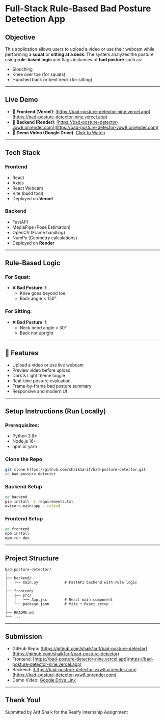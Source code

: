 # Full-Stack Rule-Based Bad Posture Detection App

## Objective

This application allows users to upload a video or use their webcam while performing a **squat** or **sitting at a desk**. The system analyzes the posture using **rule-based logic** and flags instances of **bad posture** such as:
- Slouching
- Knee over toe (for squats)
- Hunched back or bent neck (for sitting)

---

## Live Demo

- 🔗 **Frontend (Vercel)**: [https://bad-posture-detector-nine.vercel.app](https://bad-posture-detector-nine.vercel.app)  
- 🔗 **Backend (Render)**: [https://bad-posture-detector-vxw8.onrender.com](https://bad-posture-detector-vxw8.onrender.com)  
- 🎥 **Demo Video (Google Drive)**: [Click to Watch](https://drive.google.com/drive/folders/1uM7QXdydwaimC0Q0GbJxv0dl9hp8Y12P?usp=sharing)

---

## Tech Stack

### Frontend
- React
- Axios
- React Webcam
- Vite (build tool)
- Deployed on **Vercel**

### Backend
- FastAPI
- MediaPipe (Pose Estimation)
- OpenCV (Frame handling)
- NumPy (Geometry calculations)
- Deployed on **Render**

---

## Rule-Based Logic

### For **Squat**:
- ❌ **Bad Posture** if:
  - Knee goes beyond toe
  - Back angle < 150°

### For **Sitting**:
- ❌ **Bad Posture** if:
  - Neck bend angle > 30°
  - Back not upright

---

## 🧪 Features

- Upload a video or use live webcam
- Preview video before upload
- Dark & Light theme toggle
- Real-time posture evaluation
- Frame-by-frame bad posture summary
- Responsive and modern UI

---

## Setup Instructions (Run Locally)

### Prerequisites:
- Python 3.8+
- Node.js 16+
- npm or yarn

### Clone the Repo
```bash
git clone https://github.com/shaik1arif/bad-posture-detector.git
cd bad-posture-detector
```

### Backend Setup
```bash
cd backend
pip install -r requirements.txt
uvicorn main:app --reload
```

### Frontend Setup
```bash
cd frontend
npm install
npm run dev
```

---

## Project Structure

```
bad-posture-detector/
│
├── backend/
│   └── main.py            # FastAPI backend with rule logic
│
├── frontend/
│   ├── src/
│   │   └── App.jsx        # React main component
│   └── package.json       # Vite + React setup
│
├── README.md
└── ...
```

---

## Submission

- GitHub Repo: [https://github.com/shaik1arif/bad-posture-detector](https://github.com/shaik1arif/bad-posture-detector)
- Frontend: [https://bad-posture-detector-nine.vercel.app](https://bad-posture-detector-nine.vercel.app)
- Backend: [https://bad-posture-detector-vxw8.onrender.com](https://bad-posture-detector-vxw8.onrender.com)
- Demo Video: [Google Drive Link](https://drive.google.com/drive/folders/1uM7QXdydwaimC0Q0GbJxv0dl9hp8Y12P?usp=sharing)

---

## Thank You!

Submitted by Arif Shaik for the Realfy Internship Assignment
